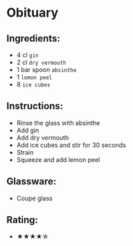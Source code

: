 # Obituary

## Ingredients:
- 4 cl `gin`
- 2 cl `dry vermouth`
- 1 bar spoon `absinthe`
- 1 `lemon peel`
- 8 `ice cubes`

## Instructions:
- Rinse the glass with absinthe
- Add gin
- Add dry vermouth
- Add ice cubes and stir for 30 seconds
- Strain
- Squeeze and add lemon peel

## Glassware:
- Coupe glass

## Rating:
- ★★★★☆
